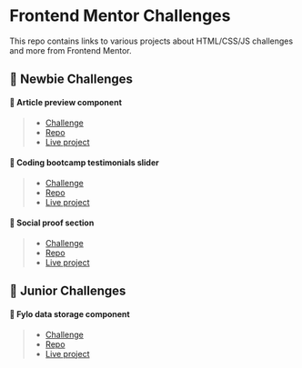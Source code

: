 # Frontend Mentor Challenges
This repo contains links to various projects about HTML/CSS/JS challenges and more from Frontend Mentor.

## 🔶 Newbie Challenges

#### 🔹 Article preview component
>  - [Challenge](https://www.frontendmentor.io/challenges/article-preview-component-dYBN_pYFT)
>  - [Repo](https://github.com/juank1791/frontend-mentor-article-challenge)
>  - [Live project](https://frontendmentor-article-challenge.netlify.app/)

#### 🔹 Coding bootcamp testimonials slider
>  - [Challenge](https://www.frontendmentor.io/challenges/coding-bootcamp-testimonials-slider-4FNyLA8JL)
>  - [Repo](https://github.com/juank1791/frontendmentor-coding-bootcamp)
>  - [Live project](https://frontendmentor-coding-bootcamp.vercel.app/)

#### 🔹 Social proof section
>  - [Challenge](https://www.frontendmentor.io/challenges/social-proof-section-6e0qTv_bA)
>  - [Repo](https://github.com/juank1791/frontendmentor-social-proof)
>  - [Live project](https://frontendmentor-social-proof-nine.vercel.app/)

## 🔶 Junior Challenges
#### 🔹 Fylo data storage component
>  - [Challenge](https://www.frontendmentor.io/challenges/fylo-data-storage-component-1dZPRbV5n)
>  - [Repo](https://github.com/juank1791/frontend-mentor-fylo-data-storage)
>  - [Live project](https://fylo-data-storage-component-master-red.vercel.app)
